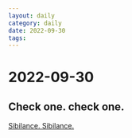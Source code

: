 ```yaml
---
layout: daily
category: daily
date: 2022-09-30
tags: 
---
```


# 2022-09-30
## Check one. check one.
[Sibilance. Sibilance.](https://www.youtube.com/watch?v=EPVL45WkH84&ab_channel=madfoot/)
